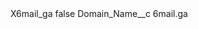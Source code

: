 <?xml version="1.0" encoding="UTF-8"?>
<CustomMetadata xmlns="http://soap.sforce.com/2006/04/metadata" xmlns:xsi="http://www.w3.org/2001/XMLSchema-instance" xmlns:xsd="http://www.w3.org/2001/XMLSchema">
    <label>X6mail_ga</label>
    <protected>false</protected>
    <values>
        <field>Domain_Name__c</field>
        <value xsi:type="xsd:string">6mail.ga</value>
    </values>
</CustomMetadata>
